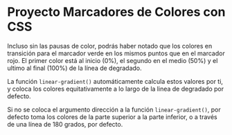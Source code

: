 # Proyecto Marcadores de Colores con CSS

Incluso sin las pausas de color, podrás haber notado que los colores en transición para el marcador verde en los mismos puntos que en el marcador rojo. El primer color está al inicio (0%), el segundo en el medio (50%) y el ultimo al final (100%) de la línea de degradado.

La función `linear-gradient()` automáticamente calcula estos valores por ti, y coloca los colores equitativamente a lo largo de la linea de degradado por defecto.

Si no se coloca el argumento dirección a la función `linear-gradient()`, por defecto toma los colores de la parte superior a la parte inferior, o a través de una línea de 180 grados, por defecto.

